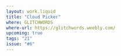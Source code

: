 ```yaml
---
layout: work.liquid
title: "Cloud Picker"
where: GLITCHWORDS
where-url: https://glitchwords.weebly.com/
upcoming: true
tags: "21"
issue: "#6"
---
```


